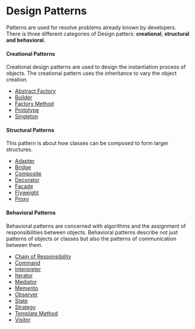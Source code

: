 <h1>Design Patterns</h1>
<p>Patterns are used for resolve problems already known by developers. <br>
There is three different categories of Design patters: <b>creational</b>, <b>structural and behavioral.</b></p>

<h4>Creational Patterns</h4>
<p>Creational design patterns are used to design the instantiation process of objects. The creational pattern uses the inheritance to
   vary the object creation.
</p>
<ul>
    <li><a href="#">Abstract Factory</a></li>
    <li><a href="#">Builder</a></li>
    <li><a href="#">Factory Method</a></li>
    <li><a href="#">Prototype</a></li>
    <li><a href="#">Singleton</a></li>
</ul>

<h4>Structural Patterns</h4>
<p>This pattern is about how classes can be composed to form larger structures.</p>
<ul>
    <li><a href="https://github.com/gedeaoaraujo/design-patterns/tree/master/src/adapter">Adapter</a></li>
    <li><a href="https://github.com/gedeaoaraujo/design-patterns/tree/master/src/bridge">Bridge</a></li>
    <li><a href="https://github.com/gedeaoaraujo/design-patterns/tree/master/src/composite">Composite</a></li>
    <li><a href="#">Decorator</a></li>
    <li><a href="https://github.com/gedeaoaraujo/design-patterns/tree/master/src/facade">Facade</a></li>
    <li><a href="#">Flyweight</a></li>
    <li><a href="#">Proxy</a></li>
</ul>

<h4>Behavioral Patterns</h4>
<p>Behavioral patterns are concerned with algorithms and the assignment of responsibilities between objects. Behavioral patterns
   describe not just patterns of objects or classes but also the patterns of communication between them.
</p>
<ul>
    <li><a href="#">Chain of Responsibility</a></li>
    <li><a href="#">Command</a></li>
    <li><a href="#">Interpreter</a></li>
    <li><a href="#">Iterator</a></li>
    <li><a href="#">Mediator</a></li>
    <li><a href="#">Memento</a></li>
    <li><a href="#">Observer</a></li>
    <li><a href="#">State</a></li>
    <li><a href="#">Strategy</a></li>
    <li><a href="#">Template Method</a></li>
    <li><a href="#">Visitor</a></li>
</ul>